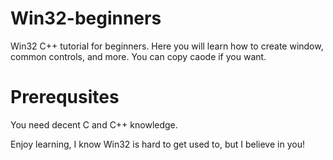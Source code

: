 # Win32-beginners
Win32 C++ tutorial for beginners. Here you will learn how to create window, common controls, and more.
You can copy caode if you want.

# Prerequsites 
You need decent C and C++ knowledge.

Enjoy learning, I know Win32 is hard to get used to, but I believe in you!
